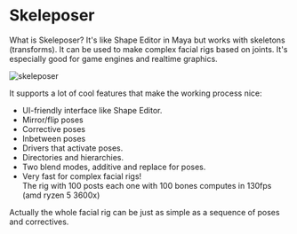 # Skeleposer

What is Skeleposer? It's like Shape Editor in Maya but works with skeletons (transforms). It can be used to make complex facial rigs based on joints. It's especially good for game engines and realtime graphics.

![skeleposer](https://user-images.githubusercontent.com/9614751/159117355-97a65688-4baf-4f32-99bb-5f8c5d48d9cf.png)

It supports a lot of cool features that make the working process nice:
* UI-friendly interface like Shape Editor.
* Mirror/flip poses
* Corrective poses
* Inbetween poses
* Drivers that activate poses.
* Directories and hierarchies.
* Two blend modes, additive and replace for poses.
* Very fast for complex facial rigs!<br>
  The rig with 100 posts each one with 100 bones computes in 130fps (amd ryzen 5 3600x)

Actually the whole facial rig can be just as simple as a sequence of poses and correctives.
